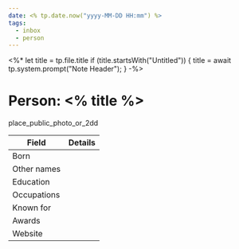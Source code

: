 ```yaml
---
date: <% tp.date.now("yyyy-MM-DD HH:mm") %>
tags:
  - inbox
  - person
---
```

<%*
let title = tp.file.title
if (title.startsWith("Untitled")) {
  title = await tp.system.prompt("Note Header");
}
-%>
# Person: <% title %>

place_public_photo_or_2dd

| Field       | Details |
| ----------- | ------- |
| Born        |         |
| Other names |         |
| Education   |         |
| Occupations |         |
| Known for   |         |
| Awards      |         |
| Website     |         |
